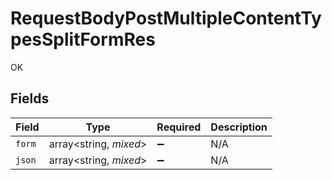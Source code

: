 # RequestBodyPostMultipleContentTypesSplitFormRes

OK


## Fields

| Field                  | Type                   | Required               | Description            |
| ---------------------- | ---------------------- | ---------------------- | ---------------------- |
| `form`                 | array<string, *mixed*> | :heavy_minus_sign:     | N/A                    |
| `json`                 | array<string, *mixed*> | :heavy_minus_sign:     | N/A                    |